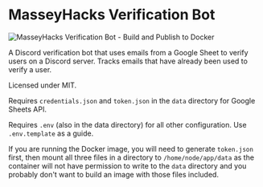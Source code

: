 # MasseyHacks Verification Bot
![MasseyHacks Verification Bot - Build and Publish to Docker](https://github.com/MasseyHacks/MasseyHacks-Verification-Bot/workflows/MasseyHacks%20Verification%20Bot%20-%20Build%20and%20Publish%20to%20Docker/badge.svg)

A Discord verification bot that uses emails from a Google Sheet to verify users on a Discord server. Tracks emails that have already been used to verify a user.

Licensed under MIT.

Requires `credentials.json` and `token.json` in the `data` directory for Google Sheets API.

Requires `.env` (also in the data directory) for all other configuration. Use `.env.template` as a guide.

If you are running the Docker image, you will need to generate `token.json` first, then mount all three files in a directory to `/home/node/app/data` as the container will not have permission to write to the `data` directory and you probably don't want to build an image with those files included.
